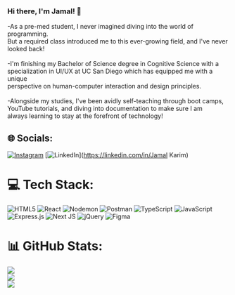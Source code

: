 ### Hi there, I'm Jamal! 👋
-As a pre-med student, I never imagined diving into the world of programming. <br>But a required class introduced me to this ever-growing field, and I've never looked back!<br><br>-I'm finishing my Bachelor of Science degree in Cognitive Science with a<br>specialization in UI/UX at UC San Diego which has equipped me with a unique <br>perspective on human-computer interaction and design principles.<br><br>-Alongside my studies, I've been avidly self-teaching through boot camps, <br>YouTube tutorials, and diving into documentation to make sure I am <br>always learning to stay at the forefront of technology!<br>


## 🌐 Socials:
[![Instagram](https://img.shields.io/badge/Instagram-%23E4405F.svg?logo=Instagram&logoColor=white)](https://instagram.com/jamalkarim__) [![LinkedIn](https://img.shields.io/badge/LinkedIn-%230077B5.svg?logo=linkedin&logoColor=white)](https://linkedin.com/in/Jamal Karim) 

# 💻 Tech Stack:
![HTML5](https://img.shields.io/badge/html5-%23E34F26.svg?style=for-the-badge&logo=html5&logoColor=white) ![React](https://img.shields.io/badge/react-%2320232a.svg?style=for-the-badge&logo=react&logoColor=%2361DAFB) ![Nodemon](https://img.shields.io/badge/NODEMON-%23323330.svg?style=for-the-badge&logo=nodemon&logoColor=%BBDEAD) ![Postman](https://img.shields.io/badge/Postman-FF6C37?style=for-the-badge&logo=postman&logoColor=white) ![TypeScript](https://img.shields.io/badge/typescript-%23007ACC.svg?style=for-the-badge&logo=typescript&logoColor=white) ![JavaScript](https://img.shields.io/badge/javascript-%23323330.svg?style=for-the-badge&logo=javascript&logoColor=%23F7DF1E) ![Express.js](https://img.shields.io/badge/express.js-%23404d59.svg?style=for-the-badge&logo=express&logoColor=%2361DAFB) ![Next JS](https://img.shields.io/badge/Next-black?style=for-the-badge&logo=next.js&logoColor=white) ![jQuery](https://img.shields.io/badge/jquery-%230769AD.svg?style=for-the-badge&logo=jquery&logoColor=white) ![Figma](https://img.shields.io/badge/figma-%23F24E1E.svg?style=for-the-badge&logo=figma&logoColor=white)
# 📊 GitHub Stats:
![](https://github-readme-stats.vercel.app/api?username=Jamal-Karim&theme=radical&hide_border=false&include_all_commits=true&count_private=true)<br/>
![](https://github-readme-streak-stats.herokuapp.com/?user=Jamal-Karim&theme=radical&hide_border=false)<br/>
![](https://github-readme-stats.vercel.app/api/top-langs/?username=Jamal-Karim&theme=radical&hide_border=false&include_all_commits=true&count_private=true&layout=compact)

<!-- Proudly created with GPRM ( https://gprm.itsvg.in ) -->
